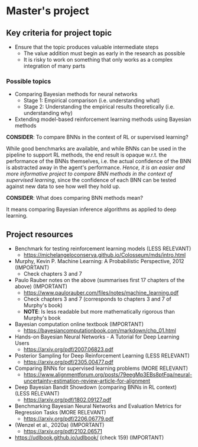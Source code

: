 # Master's project

## Key criteria for project topic
- Ensure that the topic produces valuable intermediate steps
    - The value addition must begin as early in the research as possible
    - It is risky to work on something that only works as a complex integration of many parts

### Possible topics
- Comparing Bayesian methods for neural networks
    - Stage 1: Empirical comparison (i.e. understanding what)
    - Stage 2: Understanding the empirical results theoretically (i.e. understanding why)
- Extending model-based reinforcement learning methods using Bayesian methods

**CONSIDER**: To compare BNNs in the context of RL or supervised learning?

While good benchmarks are available, and while BNNs can be used in the pipeline to support RL methods, the end result is opaque w.r.t. the performance of the BNNs themselves, i.e. the actual confidence of the BNN is abstracted away in the agent's performance. _Hence, it is an easier and more informative project to compare BNN methods in the context of supervised learning_, since the confidence of each BNN can be tested against new data to see how well they hold up.

**CONSIDER**: What does comparing BNN methods mean?

It means comparing Bayesian inference algorithms as applied to deep learning.

## Project resources
- Benchmark for testing reinforcement learning models (LESS RELEVANT)
    - https://michelangeloconserva.github.io/Colosseum/mds/intro.html
- Murphy, Kevin P. Machine Learning: A Probabilistic Perspective, 2012 (IMPORTANT)
    - Check chapters 3 and 7
- Paulo Rauber notes on the above (summarises first 17 chapters of the above) (IMPORTANT)
    - https://www.paulorauber.com/files/notes/machine_learning.pdf
    - Check chapters 3 and 7 (corresponds to chapters 3 and 7 of Murphy's book)
    - **NOTE**: Is less readable but more mathematically rigorous than Murphy's book
- Bayesian computation online textbook (IMPORTANT)
    - https://bayesiancomputationbook.com/markdown/chp_01.html
- Hands-on Bayesian Neural Networks - A Tutorial for Deep Learning Users
    - https://arxiv.org/pdf/2007.06823.pdf
- Posterior Sampling for Deep Reinforcement Learning (LESS RELEVANT)
    - https://arxiv.org/pdf/2305.00477.pdf
- Comparing BNNs for supervised learning problems (MORE RELEVANT)
    - https://www.alignmentforum.org/posts/79eegMp3EBs8ptFqa/neural-uncertainty-estimation-review-article-for-alignment
- Deep Bayesian Bandit Showdown (comparing BNNs in RL context) (LESS RELEVANT)
    - https://arxiv.org/pdf/1802.09127.pdf
- Benchmarking Bayesian Neural Networks and Evaluation Metrics for Regression Tasks (MORE RELEVANT)
    - https://arxiv.org/pdf/2206.06779.pdf
- (Wenzel et al., 2020a) (IMPORTANT)
    - https://arxiv.org/pdf/2102.06571
- https://udlbook.github.io/udlbook/ (check 159) (IMPORTANT)
